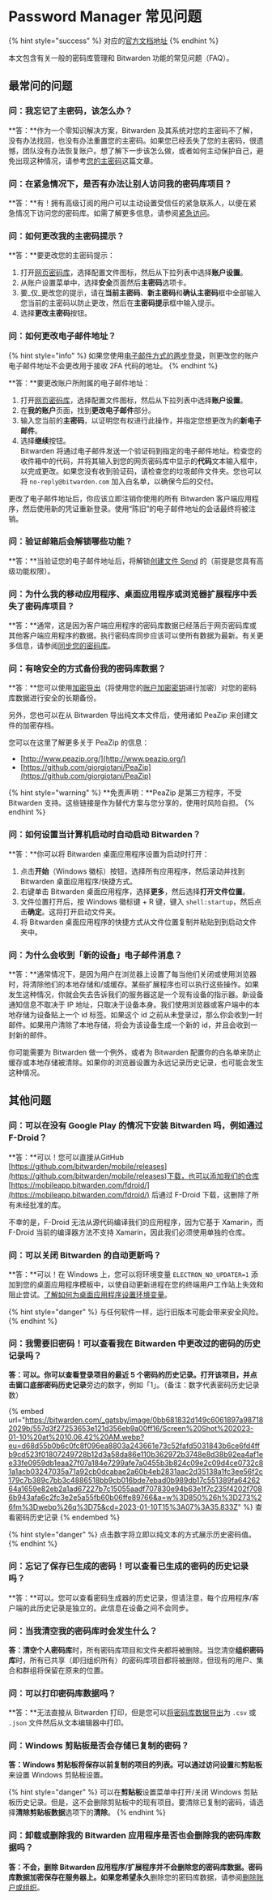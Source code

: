 # Password Manager 常见问题

{% hint style="success" %}
对应的[官方文档地址](https://bitwarden.com/help/article/product-faqs/)
{% endhint %}

本文包含有关一般的密码库管理和 Bitwarden 功能的常见问题（FAQ）。

## 最常问的问题 <a href="#most-asked-questions" id="most-asked-questions"></a>

### 问：我忘记了主密码，该怎么办？ <a href="#q-i-have-forgotten-my-master-password-what-can-i-do" id="q-i-have-forgotten-my-master-password-what-can-i-do"></a>

**答：**作为一个零知识解决方案，Bitwarden 及其系统对您的主密码不了解，没有办法找回，也没有办法重置您的主密码。如果您已经丢失了您的主密码，很遗憾，团队没有办法恢复账户。想了解下一步该怎么做，或者如何主动保护自己，避免出现这种情况，请参考[您的主密码](your-master-password.md)这篇文章。

### 问：在紧急情况下，是否有办法让别人访问我的密码库项目？ <a href="#q-is-there-a-way-for-someone-to-access-my-vault-items-in-case-of-emergency" id="q-is-there-a-way-for-someone-to-access-my-vault-items-in-case-of-emergency"></a>

**答：**有！拥有高级订阅的用户可以主动设置受信任的紧急联系人，以便在紧急情况下访问您的密码库。如需了解更多信息，请参阅[紧急访问](../security/emergency-access.md)。

### 问：如何更改我的主密码提示？ <a href="#q-how-do-i-change-my-master-password-hint" id="q-how-do-i-change-my-master-password-hint"></a>

**答：**要更改您的主密码提示：

1. 打开[网页密码库](https://vault.bitwarden.com/)，选择配置文件图标，然后从下拉列表中选择**账户设置**。
2. 从账户设置菜单中，选择**安全**页面然后**主密码**选项卡。
3. 要_仅_更改您的提示，请在**当前主密码**、**新主密码**和**确认主密码**框中全部输入您当前的主密码以防止更改，然后在**主密码提示**框中输入提示。
4. 选择**更改主密码**按钮。

### 问：如何更改电子邮件地址？ <a href="#q-how-do-i-change-my-email-address" id="q-how-do-i-change-my-email-address"></a>

{% hint style="info" %}
如果您使用[电子邮件方式的两步登录](../two-step-login/setup-guides/two-step-login-via-email.md)，则更改您的账户电子邮件地址不会更改用于接收 2FA 代码的地址。
{% endhint %}

**答：**要更改账户所附属的电子邮件地址：

1. 打开[网页密码库](https://vault.bitwarden.com)，选择配置文件图标，然后从下拉列表中选择**账户设置**。
2. 在**我的账户**页面，找到**更改电子邮件**部分。
3. 输入您当前的**主密码**，以证明您有权进行此操作，并指定您想更改为的**新电子邮件**。
4. 选择**继续**按钮。\
   Bitwarden 将通过电子邮件发送一个验证码到指定的电子邮件地址。检查您的收件箱中的代码，并将其输入到您的网页密码库中显示的**代码**文本输入框中，以完成更改。如果您没有收到验证码，请检查您的垃圾邮件文件夹。您也可以将 `no-reply@bitwarden.com` 加入白名单，以确保今后的交付。

更改了电子邮件地址后，你应该立即注销你使用的所有 Bitwarden 客户端应用程序，然后使用新的凭证重新登录。使用“陈旧”的电子邮件地址的会话最终将被注销。

### 问：验证邮箱后会解锁哪些功能？ <a href="#q-what-features-are-unlocked-when-i-verify-my-email" id="q-what-features-are-unlocked-when-i-verify-my-email"></a>

**答：**当验证您的电子邮件地址后，将解锁[创建文件 Send](../bitwarden-send/create-a-send.md) 的（前提是您具有高级功能权限）。

### 问：为什么我的移动应用程序、桌面应用程序或浏览器扩展程序中丢失了密码库项目？ <a href="#q-why-is-a-vault-item-missing-from-my-mobile-app-desktop-app-or-browser-extension" id="q-why-is-a-vault-item-missing-from-my-mobile-app-desktop-app-or-browser-extension"></a>

**答：**通常，这是因为客户端应用程序的密码库数据已经落后于网页密码库或其他客户端应用程序的数据。执行密码库同步应该可以使所有数据为最新。有关更多信息，请参阅[同步您的密码库](syncing-your-vault.md)。

### 问：有啥安全的方式备份我的密码库数据？ <a href="#q-whats-the-safest-way-to-make-a-backup-of-my-vault-data" id="q-whats-the-safest-way-to-make-a-backup-of-my-vault-data"></a>

**答：**您可以使用[加密导出](../import-export/encrypted-exports.md)（将使用您的[账户加密密钥](../security/account-encryption-key.md)进行加密）对您的密码库数据进行安全的长期备份。

另外，您也可以在从 Bitwarden 导出纯文本文件后，使用诸如 PeaZip 来创建文件的加密存档。

您可以在这里了解更多关于 PeaZip 的信息：

* [http://www.peazip.org/](http://www.peazip.org/)
* [https://github.com/giorgiotani/PeaZip](https://github.com/giorgiotani/PeaZip)

{% hint style="warning" %}
**免责声明：**PeaZip 是第三方程序，不受 Bitwarden 支持。这些链接是作为替代方案与您分享的，使用时风险自担。
{% endhint %}

### 问：如何设置当计算机启动时自动启动 Bitwarden？ <a href="#q-can-i-set-bitwarden-to-automatically-start-when-my-computer-starts" id="q-can-i-set-bitwarden-to-automatically-start-when-my-computer-starts"></a>

**答：**你可以将 Bitwarden 桌面应用程序设置为启动时打开：

1. 点击**开始**（Windows 徽标）按钮，选择所有应用程序，然后滚动并找到 Bitwarden 桌面应用程序/快捷方式。
2. 右键单击 Bitwarden 桌面应用程序，选择**更多**，然后选择**打开文件位置**。
3. 文件位置打开后，按 Windows 徽标键 + R 键，键入 `shell:startup`，然后点击**确定**。这将打开启动文件夹。
4. 将 Bitwarden 桌面应用程序的快捷方式从文件位置复制并粘贴到到启动文件夹中。

### 问：为什么会收到「新的设备」电子邮件消息？ <a href="#q-why-am-i-getting-a-new-device-email-message" id="q-why-am-i-getting-a-new-device-email-message"></a>

**答：**通常情况下，是因为用户在浏览器上设置了每当他们关闭或使用浏览器时，将清除他们的本地存储和/或缓存。某些扩展程序也可以执行这些操作。如果发生这种情况，你就会失去告诉我们的服务器这是一个现有设备的指示器。新设备通知信息不取决于 IP 地址，只取决于设备本身。我们使用浏览器或客户端中的本地存储为设备贴上一个 id 标签。如果这个 id 之前从未登录过，那么你会收到一封邮件。如果用户清除了本地存储，将会为该设备生成一个新的 id，并且会收到一封新的邮件。

你可能需要为 Bitwarden 做一个例外，或者为 Bitwarden 配置你的白名单来防止缓存或本地存储被清除。如果你的浏览器设置为永远记录历史记录，也可能会发生这种情况。

## 其他问题 <a href="#other-questions" id="other-questions"></a>

### 问：可以在没有 Google Play 的情况下安装 Bitwarden 吗，例如通过 F-Droid？ <a href="#can-i-install-bitwarden-without-google-play-for-instance-on-f-droid" id="can-i-install-bitwarden-without-google-play-for-instance-on-f-droid"></a>

**答：**可以！您可以直接从GitHub [https://github.com/bitwarden/mobile/releases](https://github.com/bitwarden/mobile/releases)下载，也可以添加我们的仓库 [https://mobileapp.bitwarden.com/fdroid/](https://mobileapp.bitwarden.com/fdroid/) 后通过 F-Droid 下载，这删除了所有未经批准的库。

不幸的是，F-Droid 无法从源代码编译我们的应用程序，因为它基于 Xamarin，而 F-Droid 当前的编译器方法不支持 Xamarin，因此我们必须使用单独的仓库。

### 问：可以关闭 Bitwarden 的自动更新吗？ <a href="#q-can-i-turn-off-automatic-updates-for-bitwarden" id="q-can-i-turn-off-automatic-updates-for-bitwarden"></a>

**答：**可以！在 Windows 上，您可以将环境变量 `ELECTRON_NO_UPDATER=1` 添加到您的桌面应用程序模板中，以使自动更新进程在您的终端用户工作站上失效和阻止尝试。[了解如何为桌面应用程序设置环境变量](https://www.twilio.com/blog/2017/01/how-to-set-environment-variables.html)。

{% hint style="danger" %}
与任何软件一样，运行旧版本可能会带来安全风险。
{% endhint %}

### 问：我需要旧密码！可以查看我在 Bitwarden 中更改过的密码的历史记录吗？ <a href="#q-i-need-an-old-password-can-i-view-the-history-of-a-password-that-i-changed-in-bitwarden" id="q-i-need-an-old-password-can-i-view-the-history-of-a-password-that-i-changed-in-bitwarden"></a>

**答：**可以。你可以查看登录项目的最近 5 个密码的历史记录。打开该项目，并点击窗口底部**密码历史记录**旁边的数字，例如「1」。（备注：数字代表密码历史记录数）

{% embed url="https://bitwarden.com/_gatsby/image/0bb681832d149c6061897a987182029b/557d3f27253653e121d356eb9a00ff16/Screen%20Shot%202023-01-10%20at%2010.06.42%20AM.webp?eu=d68d55b0b6c0fc8f096ea8803a243661e73c52fafd5031843b6ce6fd4ffb9cd523f01807249728b12d3a58da86e110b362972b3748e8d38b92ea4af1ee33fe0959db1eaa27f07a184e7299afe7a0455b3b824c09e2c09d4ce0732c81a1acb03247035a71a92cb0dcabae2a60b4eb2831aac2d35138a1fc3ee56f2c179c7b389c7bb3c4886518bb9cb016bde7ebad0b989db17c551389fa6426264a1659e82eb2a1ad67227b7c15055aadf707830e94b63e1f7c235f4202f7086b943afa6c2fc3e2e5a55fb60b06ffe89766&a=w%3D850%26h%3D273%26fm%3Dwebp%26q%3D75&cd=2023-01-10T15%3A07%3A35.833Z" %}
查看密码历史记录
{% endembed %}

{% hint style="danger" %}
点击数字将立即以纯文本的方式展示历史密码值。
{% endhint %}

### 问：忘记了保存已生成的密码！可以查看已生成的密码的历史记录吗？ <a href="#q-i-forgot-to-save-a-generated-password-can-i-view-the-history-of-generated-passwords" id="q-i-forgot-to-save-a-generated-password-can-i-view-the-history-of-generated-passwords"></a>

**答：**可以。您可以查看密码生成器的历史记录，但请注意，每个应用程序/客户端的此历史记录是独立的。此信息在设备之间不会同步。

### 问：当我清空我的密码库时会发生什么？ <a href="#what-happens-when-i-purge-my-vault" id="what-happens-when-i-purge-my-vault"></a>

**答：**清空**个人密码库**时，所有密码库项目和文件夹都将被删除。当您清空**组织密码库**时，所有已共享（即归组织所有）的密码库项目都将被删除，但现有的用户、集合和群组将保留在原来的位置。

### 问：可以打印密码库数据吗？ <a href="#q-can-i-print-my-vault-data" id="q-can-i-print-my-vault-data"></a>

**答：**无法直接从 Bitwarden 打印，但是您可以[将密码库数据导出](../import-export/export-vault-data.md)为 `.csv` 或 `.json` 文件然后从文本编辑器中打印。

### 问：Windows 剪贴板是否会存储已复制的密码？ <a href="#q-does-windows-clipboard-store-copied-passwords" id="q-does-windows-clipboard-store-copied-passwords"></a>

**答：**Windows 剪贴板将保存以前复制的项目的列表。可以通过访问**设置**和**剪贴板**来设置 Windows 剪贴板设置。

{% hint style="danger" %}
可以在**剪贴板**设置菜单中打开/关闭 Windows 剪贴板历史记录。但是，这不会删除剪贴板中的现有项目。要清除已复制的密码，请选择**清除剪贴板数据**选项下的**清除**。
{% endhint %}

### 问：卸载或删除我的 Bitwarden 应用程序是否也会删除我的密码库数据吗？ <a href="#q-does-uninstalling-or-deleting-my-bitwarden-app-also-delete-my-vault-data" id="q-does-uninstalling-or-deleting-my-bitwarden-app-also-delete-my-vault-data"></a>

**答：**不会，删除 Bitwarden 应用程序/扩展程序并不会删除您的密码库数据。密码库数据加密保存在服务器上。如果您希望**永久**删除您的密码库数据，请参阅[删除账户或组织](../plans-and-pricing/delete-an-account-or-organization.md)。
